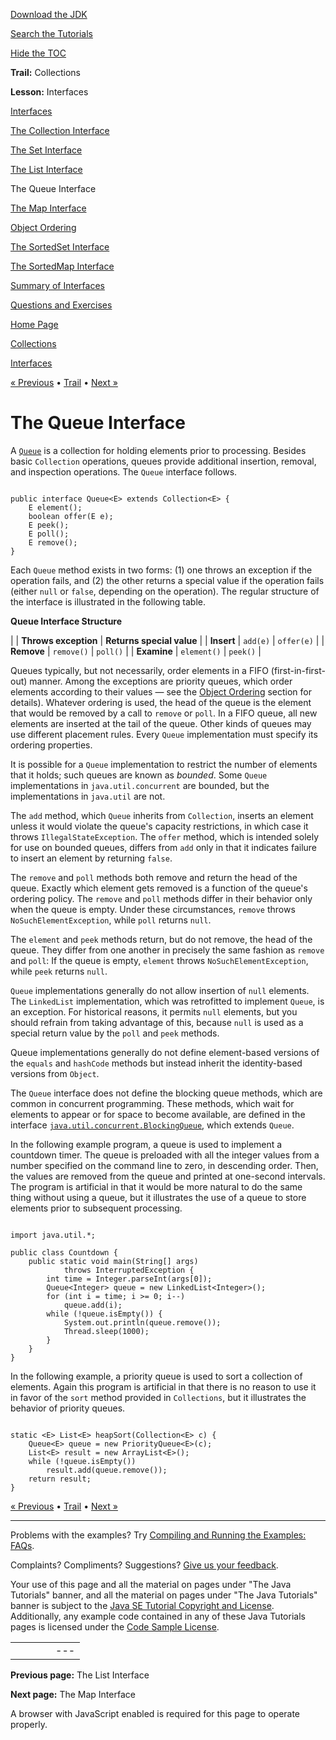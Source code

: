 [Download
the JDK](http://java.sun.com/javase/6/download.jsp)
  
[Search the
Tutorials](../../search.html)
  
[Hide the TOC](javascript:toggleLeft())

**Trail:** Collections
  
**Lesson:** Interfaces

[Interfaces](index.html)

[The Collection Interface](collection.html)

[The Set Interface](set.html)

[The List Interface](list.html)

The Queue Interface

[The Map Interface](map.html)

[Object Ordering](order.html)

[The SortedSet Interface](sorted-set.html)

[The SortedMap Interface](sorted-map.html)

[Summary of Interfaces](summary.html)

[Questions and Exercises](QandE/questions.html)

[Home Page](../../index.html)
>
[Collections](../index.html)
>
[Interfaces](index.html)

[« Previous](list.html) • [Trail](../TOC.html) • [Next »](map.html)

# The Queue Interface

A
[`Queue`](http://download.oracle.com/javase/7/docs/api/java/util/Queue.html) is a collection for holding elements prior to processing. Besides
basic `Collection` operations, queues provide additional insertion,
removal, and inspection operations. The `Queue` interface follows.

```

public interface Queue<E> extends Collection<E> {
    E element();
    boolean offer(E e);
    E peek();
    E poll();
    E remove();
}

```

Each `Queue` method exists in two forms: (1) one throws an exception if the operation fails, and (2) the other returns a special value if the operation fails (either `null`
or `false`, depending on the operation). The regular structure of the
interface is illustrated in
the following table.

**Queue Interface Structure**

|  | **Throws exception** | **Returns special value** |
| **Insert** | `add(e)` | `offer(e)` |
| **Remove** | `remove()` | `poll()` |
| **Examine** | `element()` | `peek()` |

Queues typically, but not necessarily, order elements in a FIFO (first-in-first-out) manner. Among the exceptions are priority queues, which order elements according to their values — see the
[Object Ordering](order.html) section for details). Whatever ordering is used, the head of the queue is the element that would be removed by a call to `remove` or `poll`. In a FIFO queue, all new elements are inserted at the tail of the queue. Other kinds of queues may use different placement rules. Every `Queue` implementation must specify its ordering properties.

It is possible for a `Queue` implementation to restrict the number of elements that it holds; such queues are known as *bounded*. Some `Queue` implementations in `java.util.concurrent` are bounded, but the implementations in `java.util` are not.

The `add` method, which `Queue` inherits from
`Collection`, inserts an element unless it would violate the
queue's capacity restrictions, in which case it throws
`IllegalStateException`. The `offer` method,
which is intended solely for use on bounded queues,
differs from `add` only in that it indicates failure to insert an element by returning `false`.

The `remove` and `poll` methods both remove and return
the head of the queue. Exactly which element gets removed is a function of
the queue's ordering policy. The `remove` and `poll`
methods differ in their behavior only when the queue is empty. Under these
circumstances, `remove` throws `NoSuchElementException`,
while `poll` returns `null`.

The `element` and `peek` methods return, but do not remove, the head of the queue. They differ from one another in precisely the same fashion as `remove` and `poll`: If the queue is empty, `element` throws `NoSuchElementException`, while
`peek` returns `null`.

`Queue` implementations generally do not allow insertion of `null` elements. The `LinkedList` implementation, which was retrofitted to implement `Queue`, is an exception. For historical reasons, it permits `null` elements, but you should refrain from taking advantage of this, because `null` is used as a special return value by the `poll` and `peek` methods.

Queue implementations generally do not define element-based versions of the
`equals` and `hashCode` methods but instead inherit the
identity-based versions from `Object`.

The `Queue` interface does not define the blocking queue methods,
which are common in concurrent programming. These methods, which wait for
elements to appear or for space to become available, are defined in the interface
[`java.util.concurrent.BlockingQueue`](http://download.oracle.com/javase/7/docs/api/java/util/concurrent/BlockingQueue.html), which extends `Queue`.

In the following example program, a queue is used to implement a countdown
timer. The queue is preloaded with all the integer values from a number
specified on the command line to zero, in descending order. Then, the values
are removed from the queue and printed at one-second intervals. The program
is artificial in that it would be more natural to do the same thing without
using a queue, but it illustrates the use of a queue to store elements prior
to subsequent processing.

```

import java.util.*;

public class Countdown {
    public static void main(String[] args)
            throws InterruptedException {
        int time = Integer.parseInt(args[0]);
        Queue<Integer> queue = new LinkedList<Integer>();
        for (int i = time; i >= 0; i--)
            queue.add(i);
        while (!queue.isEmpty()) {
            System.out.println(queue.remove());
            Thread.sleep(1000);
        }
    }
}

```

In the following example, a priority queue is used to sort a collection of
elements. Again this program is artificial in that there is no reason to
use it in favor of the `sort` method provided in
`Collections`, but it illustrates the behavior of priority queues.

```

static <E> List<E> heapSort(Collection<E> c) {
    Queue<E> queue = new PriorityQueue<E>(c);
    List<E> result = new ArrayList<E>();
    while (!queue.isEmpty())
        result.add(queue.remove());
    return result;
}

```

[« Previous](list.html)
•
[Trail](../TOC.html)
•
[Next »](map.html)

---

Problems with the examples? Try [Compiling and Running
the Examples: FAQs](../../information/run-examples.html).
  
Complaints? Compliments? Suggestions? [Give
us your feedback](http://download.oracle.com/javase/feedback.html).

Your use of this page and all the material on pages under "The Java Tutorials" banner,
and all the material on pages under "The Java Tutorials" banner is subject to the [Java SE Tutorial Copyright
and License](../../information/license.html).
Additionally, any example code contained in any of these Java
Tutorials pages is licensed under the
[Code
Sample License](http://developers.sun.com/license/berkeley_license.html).

|  |  |  |  |  |
| --- | --- | --- | --- | --- |
| |  |  | | --- | --- | | duke image | Oracle logo | | [About Oracle](http://www.oracle.com/us/corporate/index.html) | [Oracle Technology Network](http://www.oracle.com/technology/index.html) | [Terms of Service](https://www.samplecode.oracle.com/servlets/CompulsoryClickThrough?type=TermsOfService) | Copyright © 1995, 2011 Oracle and/or its affiliates. All rights reserved. |

**Previous page:** The List Interface
  
**Next page:** The Map Interface




A browser with JavaScript enabled is required for this page to operate properly.